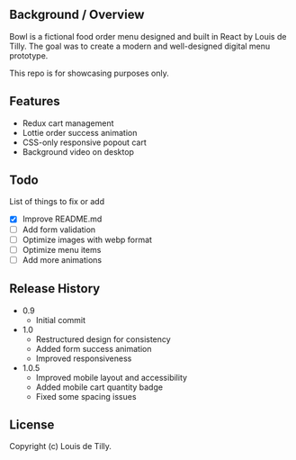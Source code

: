## Background / Overview

Bowl is a fictional food order menu designed and built in React by Louis de Tilly. The goal was to create a modern and well-designed digital menu prototype.

This repo is for showcasing purposes only.

## Features

- Redux cart management
- Lottie order success animation
- CSS-only responsive popout cart
- Background video on desktop

## Todo

List of things to fix or add

- [x] Improve README.md
- [ ] Add form validation
- [ ] Optimize images with webp format
- [ ] Optimize menu items
- [ ] Add more animations

## Release History

- 0.9
  - Initial commit
- 1.0
  - Restructured design for consistency
  - Added form success animation
  - Improved responsiveness
- 1.0.5
  - Improved mobile layout and accessibility
  - Added mobile cart quantity badge
  - Fixed some spacing issues

## License

Copyright (c) Louis de Tilly.
